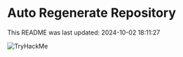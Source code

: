 # Auto Regenerate Repository

This README was last updated: 2024-10-02 18:11:27

 ![TryHackMe](https://tryhackme.com/badge/533634)